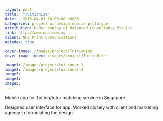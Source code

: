 ```yaml
---
layout: post
title:  "Tuitionize"
date:   2015-04-03 10:00:00 +0800
categories: project ui-design mobile prototype 
attribution: Under employ of Balanced Consultancy Pte Ltd.
link: http://www.npe.com.sg
client: NPE Print Communications
noindex: true

cover-image: /images/project/TuitioNize
cover-image-index: /images/project/TuitioNize

image1: /images/project/tui-inner-1
image2: /images/project/tui-inner-2
image3:
image4:
image5:
---
```


Mobile app for Tuition/tutor matching service in Singapore.

Designed user interface for app. Worked closely with client and marketing agency in formulating the design.